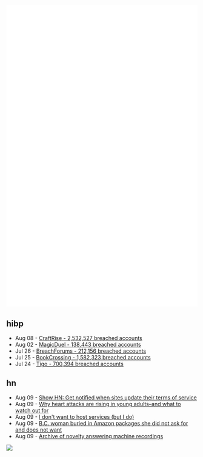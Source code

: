 ![Metrics](https://raw.githubusercontent.com/phixion/phixion/master/metrics.svg)

## hibp

<!--
for https://github.com/phixion/phixion/blob/main/.github/workflows/feeds.yml
-->
<!--START_SECTION:haveibeenpwnd-->
- Aug 08 - [CraftRise - 2,532,527 breached accounts](https://haveibeenpwned.com/PwnedWebsites#CraftRise)
- Aug 02 - [MagicDuel - 138,443 breached accounts](https://haveibeenpwned.com/PwnedWebsites#MagicDuel)
- Jul 26 - [BreachForums - 212,156 breached accounts](https://haveibeenpwned.com/PwnedWebsites#BreachForums)
- Jul 25 - [BookCrossing - 1,582,323 breached accounts](https://haveibeenpwned.com/PwnedWebsites#BookCrossing)
- Jul 24 - [Tigo - 700,394 breached accounts](https://haveibeenpwned.com/PwnedWebsites#Tigo)
<!--END_SECTION:haveibeenpwnd-->

## hn

<!--
for https://github.com/phixion/phixion/blob/main/.github/workflows/feeds.yml
-->
<!--START_SECTION:hn-->
- Aug 09 - [Show HN: Get notified when sites update their terms of service](https://tosnotify.com/)
- Aug 09 - [Why heart attacks are rising in young adults–and what to watch out for](https://www.nationalgeographic.com/premium/article/heart-attacks-rising-young-adults-risk-factors)
- Aug 09 - [I don't want to host services (but I do)](https://ergaster.org/posts/2023/08/09-i-dont-want-to-host-services-but-i-do/)
- Aug 09 - [B.C. woman buried in Amazon packages she did not ask for and does not want](https://www.cbc.ca/news/canada/british-columbia/amazon-shoe-packages-1.6926200)
- Aug 09 - [Archive of novelty answering machine recordings](http://www.noveltyansweringmachine.com/audio/index.html)
<!--END_SECTION:hn-->

<!--
for https://yhype.me
-->
![](https://hit.yhype.me/github/profile?user_id=13013670)
